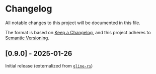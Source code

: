 # Changelog

All notable changes to this project will be documented in this file.

The format is based on [Keep a Changelog](https://keepachangelog.com/en/1.1.0/), and this project adheres to [Semantic Versioning](https://semver.org/spec/v2.0.0.html).


## [0.9.0] - 2025-01-26

Initial release (externalized from [`gline-rs`](https://github.com/fbilhaut/gline-rs))
